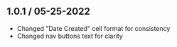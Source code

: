 ## 1.0.1 / 05-25-2022
* Changed "Date Created" cell format for consistency
* Changed nav buttons text for clarity